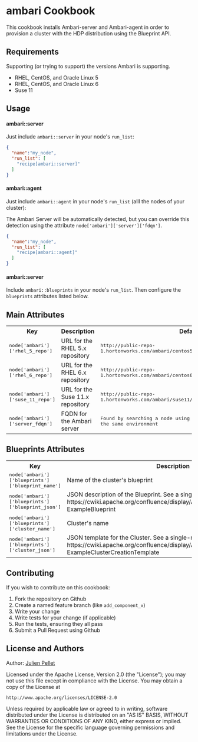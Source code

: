 ambari Cookbook
===============

This cookbook installs Ambari-server and Ambari-agent in order to provision a cluster with the HDP distribution using the Blueprint API.

Requirements
------------
Supporting (or trying to support) the versions Ambari is supporting.

- RHEL, CentOS, and Oracle Linux 5
- RHEL, CentOS, and Oracle Linux 6
- Suse 11

Usage
-----
#### ambari::server

Just include `ambari::server` in your node's `run_list`:

```json
{
  "name":"my_node",
  "run_list": [
    "recipe[ambari::server]"
  ]
}
```

#### ambari::agent

Just include `ambari::agent` in your node's `run_list` (alll the nodes of your cluster):

The Ambari Server will be automatically detected, but you can override this detection using the attribute `node['ambari']['server']['fdqn']`.

```json
{
  "name":"my_node",
  "run_list": [
    "recipe[ambari::agent]"
  ]
}
```

#### ambari::server

Include `ambari::blueprints` in your node's `run_list`. Then configure the `blueprints` attributes listed below.

Main Attributes
----------

<table>
  <tr>
    <th>Key</th>
    <th>Description</th>
    <th>Default</th>
  </tr>
  <tr>
    <td><tt>node['ambari']['rhel_5_repo']</tt></td>
    <td>URL for the RHEL 5.x repository</td>
    <td><tt>http://public-repo-1.hortonworks.com/ambari/centos5/1.x/updates/1.6.0/ambari.repo</tt></td>
  </tr>
  <tr>
    <td><tt>node['ambari']['rhel_6_repo']</tt></td>
    <td>URL for the RHEL 6.x repository</td>
    <td><tt>http://public-repo-1.hortonworks.com/ambari/centos6/1.x/updates/1.6.0/ambari.repo</tt></td>
  </tr>
  <tr>
    <td><tt>node['ambari']['suse_11_repo']</tt></td>
    <td>URL for the Suse 11.x repository</td>
    <td><tt>http://public-repo-1.hortonworks.com/ambari/suse11/1.x/updates/1.6.0/ambari.repo</tt></td>
  </tr>
  <tr>
    <td><tt>node['ambari']['server_fdqn']</tt></td>
    <td>FQDN for the Ambari server</td>
    <td><tt>Found by searching a node using the recipe ambari::server in the same environment</tt></td>
  </tr>
</table>

Blueprints Attributes
----------

<table>
  <tr>
    <th>Key</th>
    <th>Description</th>
  </tr>
  <tr>
    <td><tt>node['ambari']['blueprints']['blueprint_name']</tt></td>
    <td>Name of the cluster's blueprint</td>
  </tr>
  <tr>
    <td><tt>node['ambari']['blueprints']['blueprint_json']</tt></td>
    <td>JSON description of the Blueprint. See a single-node example here : https://cwiki.apache.org/confluence/display/AMBARI/Blueprints#Blueprints-ExampleBlueprint</td>
  </tr>
  <tr>
    <td><tt>node['ambari']['blueprints']['cluster_name']</tt></td>
    <td>Cluster's name</td>
  </tr>
  <tr>
    <td><tt>node['ambari']['blueprints']['cluster_json']</tt></td>
    <td>JSON template for the Cluster. See a single-node example here: https://cwiki.apache.org/confluence/display/AMBARI/Blueprints#Blueprints-ExampleClusterCreationTemplate</td>
  </tr>
</table>


Contributing
------------

If you wish to contribute on this cookbook:

1. Fork the repository on Github
2. Create a named feature branch (like `add_component_x`)
3. Write your change
4. Write tests for your change (if applicable)
5. Run the tests, ensuring they all pass
6. Submit a Pull Request using Github

License and Authors
-------------------
Author: [Julien Pellet](https://twitter.com/julienpellet)

Licensed under the Apache License, Version 2.0 (the "License");
you may not use this file except in compliance with the License.
You may obtain a copy of the License at

    http://www.apache.org/licenses/LICENSE-2.0

Unless required by applicable law or agreed to in writing, software
distributed under the License is distributed on an "AS IS" BASIS,
WITHOUT WARRANTIES OR CONDITIONS OF ANY KIND, either express or implied.
See the License for the specific language governing permissions and
limitations under the License.
